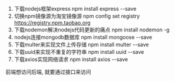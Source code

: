 1. 下载nodejs框架express
npm install express --save
2. 切换npm镜像源为淘宝镜像源
npm config set registry https://registry.npm.taobao.org
3. 下载nodemon解决nodejs代码更新的痛点
npm install nodemon -g
4. nodejs连接mongodb数据库
npm install mongoose --save
5. 下载multer来实现文件上传存储
npm install multer --save
6. 下载uuid来实现不重复的字符串
npm install uuid --save
7. 下载axios实现网络请求
npm install axios --save

前端想访问后端, 就要通过接口来访问